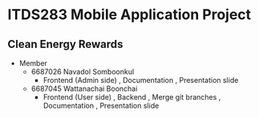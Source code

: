 # ITDS283 Mobile Application Project
## Clean Energy Rewards
- Member
  - 6687026 Navadol Somboonkul
    - Frontend (Admin side) , Documentation , Presentation slide
  - 6687045 Wattanachai Boonchai
    - Frontend (User side) , Backend , Merge git branches , Documentation , Presentation slide
 
